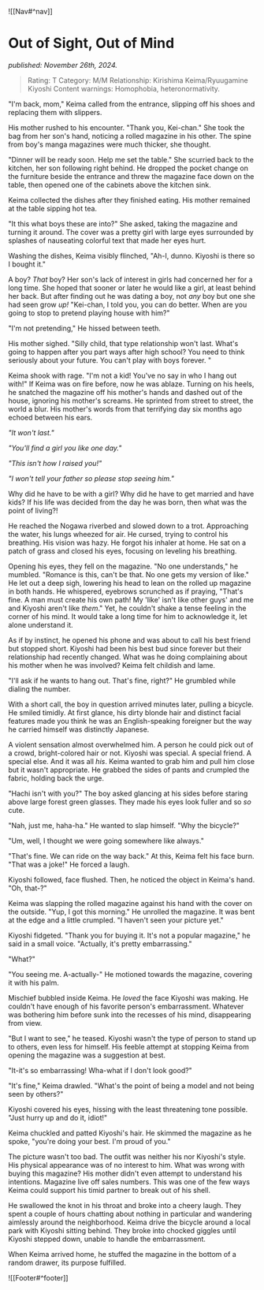 ![[Nav#^nav]]

# Out of Sight, Out of Mind
*published: November 26th, 2024.*

> Rating: T
> Category: M/M
> Relationship: Kirishima Keima/Ryuugamine Kiyoshi
> Content warnings: Homophobia, heteronormativity.

"I'm back, mom," Keima called from the entrance, slipping off his shoes and replacing them with slippers.

His mother rushed to his encounter. "Thank you, Kei-chan." She took the bag from her son's hand, noticing a rolled magazine in his other. The spine from boy's manga magazines were much thicker, she thought.

"Dinner will be ready soon. Help me set the table." She scurried back to the kitchen, her son following right behind. He dropped the pocket change on the furniture beside the entrance and threw the magazine face down on the table, then opened one of the cabinets above the kitchen sink.

Keima collected the dishes after they finished eating. His mother remained at the table sipping hot tea.

"It this what boys these are into?" She asked, taking the magazine and turning it around. The cover was a pretty girl with large eyes surrounded by splashes of nauseating colorful text that made her eyes hurt.

Washing the dishes, Keima visibly flinched, "Ah-I, dunno. Kiyoshi is there so I bought it."

A boy? *That* boy? Her son's lack of interest in girls had concerned her for a long time. She hoped that sooner or later he would like a girl, at least behind her back. But after finding out he was dating a boy, not *any* boy but one she had seen grow *up!* "Kei-chan, I told you, you can do better. When are you going to stop to pretend playing house with him?"

"I'm not pretending," He hissed between teeth.

His mother sighed. "Silly child, that type relationship won't last. What's going to happen after you part ways after high school? You need to think seriously about your future. You can't play with boys forever. "

Keima shook with rage. "I'm not a kid! You've no say in who I hang out with!" If Keima was on fire before, now he was ablaze. Turning on his heels, he snatched the magazine off his mother's hands and dashed out of the house, ignoring his mother's screams. He sprinted from street to street, the world a blur. His mother's words from that terrifying day six months ago echoed between his ears.

*"It won't last."*

*"You'll find a girl you like one day."*

*"This isn't how I raised you!"*

*"I won't tell your father so please stop seeing him."*

Why did he have to be with a girl? Why did he have to get married and have kids? If his life was decided from the day he was born, then what was the point of living?!

He reached the Nogawa riverbed and slowed down to a trot. Approaching the water, his lungs wheezed for air. He cursed, trying to control his breathing. His vision was hazy. He forgot his inhaler at home. He sat on a patch of grass and closed his eyes, focusing on leveling his breathing.

Opening his eyes, they fell on the magazine. "No one understands," he mumbled. "Romance is this, can't be that. No one gets my version of like." He let out a deep sigh, lowering his head to lean on the rolled up magazine in both hands. He whispered, eyebrows scrunched as if praying, "That's fine. A man must create his own path! My 'like' isn't like other guys' and me and Kiyoshi aren't like *them*." Yet, he couldn't shake a tense feeling in the corner of his mind. It would take a long time for him to acknowledge it, let alone understand it.

As if by instinct, he opened his phone and was about to call his best friend but stopped short. Kiyoshi had been his best bud since forever but their relationship had recently changed. What was he doing complaining about his mother when he was involved? Keima felt childish and lame.

"I'll ask if he wants to hang out. That's fine, right?" He grumbled while dialing the number.

With a short call, the boy in question arrived minutes later, pulling a bicycle. He smiled timidly. At first glance, his dirty blonde hair and distinct facial features made you think he was an English-speaking foreigner but the way he carried himself was distinctly Japanese.

A violent sensation almost overwhelmed him. A person he could pick out of a crowd, bright-colored hair or not. Kiyoshi was special. A special friend. A special else. And it was all *his*. Keima wanted to grab him and pull him close but it wasn't appropriate. He grabbed the sides of pants and crumpled the fabric, holding back the urge.

"Hachi isn't with you?" The boy asked glancing at his sides before staring above large forest green glasses. They made his eyes look fuller and so *so* cute.

"Nah, just me, haha-ha." He wanted to slap himself. "Why the bicycle?"

"Um, well, I thought we were going somewhere like always."

"That's fine. We can ride on the way back." At this, Keima felt his face burn. "That was a joke!" He forced a laugh.

Kiyoshi followed, face flushed. Then, he noticed the object in Keima's hand. "Oh, that-?"

Keima was slapping the rolled magazine against his hand with the cover on the outside. "Yup, I got this morning." He unrolled the magazine. It was bent at the edge and a little crumpled. "I haven't seen your picture yet."

Kiyoshi fidgeted. "Thank you for buying it. It's not a popular magazine," he said in a small voice. "Actually, it's pretty embarrassing."

"What?"

"You seeing me. A-actually-" He motioned towards the magazine, covering it with his palm.

Mischief bubbled inside Keima. He *loved* the face Kiyoshi was making. He couldn't have enough of his favorite person's embarrassment. Whatever was bothering him before sunk into the recesses of his mind, disappearing from view.

"But I want to see," he teased. Kiyoshi wasn't the type of person to stand up to others, even less for himself. His feeble attempt at stopping Keima from opening the magazine was a suggestion at best.

"It-it's so embarrassing! Wha-what if I don't look good?"

"It's fine," Keima drawled. "What's the point of being a model and not being seen by others?"

Kiyoshi covered his eyes, hissing with the least threatening tone possible. "Just hurry up and do it, idiot!"

Keima chuckled and patted Kiyoshi's hair. He skimmed the magazine as he spoke, "you're doing your best. I'm proud of you."

The picture wasn't too bad. The outfit was neither his nor Kiyoshi's style. His physical appearance was of no interest to him. What was wrong with buying this magazine? His mother didn't even attempt to understand his intentions. Magazine live off sales numbers. This was one of the few ways Keima could support his timid partner to break out of his shell.

He swallowed the knot in his throat and broke into a cheery laugh. They spent a couple of hours chatting about nothing in particular and wandering aimlessly around the neighborhood. Keima drive the bicycle around a local park with Kiyoshi sitting behind. They broke into chocked giggles until Kiyoshi stepped down, unable to handle the embarrassment.

When Keima arrived home, he stuffed the magazine in the bottom of a random drawer, its purpose fulfilled.

![[Footer#^footer]]